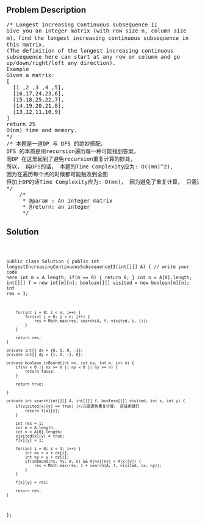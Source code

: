 <!--
<style>
  body { font-family: Arial, sans-serif; }
  .container { max-width: 100%; margin: 0 auto; padding: 10px; }
  .comment-block { max-width: 30%; background-color: #f9f9f9; padding: 10px; border-left: 5px solid #ccc; overflow-wrap: break-word; white-space: pre-wrap; }
  .code-block { background-color: #f4f4f4; padding: 10px; border: 1px solid #ddd; overflow-wrap: break-word; white-space: pre-wrap; }
</style>
-->

<div class='container'>
<h2>Problem Description</h2>
<div class='comment-block'>
<pre>
/* Longest Increasing Continuous subsequence II
Give you an integer matrix (with row size n, column size
m)，find the longest increasing continuous subsequence in
this matrix.
(The definition of the longest increasing continuous
subsequence here can start at any row or column and go
up/down/right/left any direction).
Example
Given a matrix:
[
  [1 ,2 ,3 ,4 ,5],
  [16,17,24,23,6],
  [15,18,25,22,7],
  [14,19,20,21,8],
  [13,12,11,10,9]
]
return 25
O(nm) time and memory.
*/
/* 本题是一道DP 与 DFS 的绝妙搭配，
DFS 的本质是用recursion遍历每一种可能找到答案，
而DP 在这里起到了避免recursion重复计算的妙处，
所以， 纯DFS的话， 本题的Time Complexity应为: O((mn)^2),
因为在遍历每个点的时候都可能触及到全图
但加上DP的话Time Complexity应为: O(mn)， 因为避免了重复计算， 只需遍历全图一遍即可
*/
    /*
     * @param : An integer matrix
     * @return: an integer
     */
</pre>
</div>

<h2>Solution</h2>
<div class='code-block'>
<pre><code class='language-java'>



public class Solution {
    public int longestIncreasingContinuousSubsequenceII(int[][] A) {
        // write your code here
        int m = A.length;
         if(m == 0) {
            return 0;
        }
        int n = A[0].length;
        int[][] f = new int[m][n];
        boolean[][] visited = new boolean[m][n];
        int res = 1;
        
        for(int i = 0; i < m; i++) {
            for(int j = 0; j < n; j++) {
                res = Math.max(res, search(A, f, visited, i, j));
            }
        }
        
        return res;
    }
    
    private int[] dx = {0, 1, 0, -1};
    private int[] dy = {1, 0, -1, 0};
    
    private boolean inBound(int nx, int ny, int m, int n) {
        if(nx < 0 || nx >= m || ny < 0 || ny >= n) {
            return false;
        }
        
        return true;
        
    }

    private int search(int[][] A, int[][] f, boolean[][] visited, int x, int y) {
        if(visited[x][y] == true) {//只是避免重复计算， 直接用就行
            return f[x][y];
        }
        
        int res = 1;
        int m = A.length;
        int n = A[0].length;
        visited[x][y] = true;
        f[x][y] = 1;

        for(int i = 0; i < 4; i++) {
            int nx = x + dx[i];
            int ny = y + dy[i];
            if(inBound(nx, ny, m, n) && A[nx][ny] > A[x][y]) {
                res = Math.max(res, 1 + search(A, f, visited, nx, ny));
            }
        }
        
        f[x][y] = res;
        
        return res;
    }
};</code></pre>
</div>
</div>
